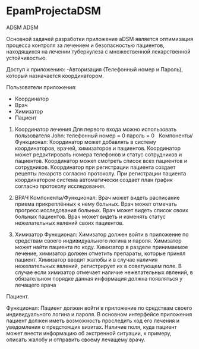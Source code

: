 # EpamProjectaDSM
ADSM 
ADSM


Основной задачей разработки приложение aDSM является оптимизация процесса контроля за лечением и безопасностью пациентов, находящихся на лечении туберкулеза с множественной лекарственной устойчивостью. 


Доступ к приложению:
-Авторизация (Телефонный номер и Пароль), который назначается координатором. 

Пользователи приложения:
- Координатор 
- Врач 
- Химизатор 
- Пациент 


1. Координатор лечения 
Для первого входа можно использовать пользователя John: телефонный номер = 0 пароль = 0  
Компоненты/Функционал: 
Координатор может добавлять в систему координаторов, врачей, химизаторов и пациентов.
Координатор может редактировать номера телефонов и статус сотрудников и пациентов.
Координатор может смотреть список всех пациентов и сотрудников.
Координатор при регистрации пациента создает рецепты лекарств согласно протоколу.
При регистрации пациента координатором система автоматически создает план график согласно протоколу исследования.

2.  ВРАЧ
Компоненты/Функционал: 
Врач может видеть расписание приема прикреплённых к нему больных.
Врач может отмечать прогресс исследования больных.
Врач может видеть список своих больных пациентов.
Врач может видеть и изменять статус нежелательных явлений своих пациентов.

3. Химизатор
Функционал: 
Химизатор должен войти в приложение по средствам своего индивидуального логина и пароля.
Химизатор может найти пациента по коду.
Химизатор в разделе принимаемое лечение, химизатор должен отметить препараты, которые принял пациент. 
Химизатор вводит жалобы и в случае наличия нежелательных явлений, регистрирует их в советующем поле. В случае если химизатор отмечает наличие нежелательных явлений, в обязательном порядке данная информация должна появляться у лечащего врача

Пациент.

Функционал: 
Пациент должен войти в приложение по средствам своего индивидуального логина и пароля.
В основном интерфейсе приложения пациент должен иметь возможность проследить ход его лечения и уведомления о предстоящих визитах. 
Наличие поля, куда пациент может внести информацию об экстренной ситуации, к примеру, описать жалобу и отправить своему лечащему врачу. 
